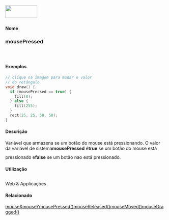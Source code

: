 <img height="40" src="../images/1pix.gif" width="100"/>
<img height="1" src="../images/1pix.gif" width="20"/>
<img height="1" src="../images/1pix.gif" width="555"/>

#### Nome
### mousePressed
<img height="25" src="../images/1pix.gif" width="1"/>

#### Exemplos

```pde
// clique na imagem para mudar o valor
// do retângulo
void draw() { 
  if (mousePressed == true) { 
    fill(0); 
  } else { 
    fill(255); 
  } 
  rect(25, 25, 50, 50); 
} 

```

#### Descrição
Variável que armazena se um botão do mouse está pressionando. O valor da variável de sistema**mousePressed** é**true** se um botão do mouse está pressionado e**false** se um botão nao está pressionado.
<img height="25" src="../images/1pix.gif" width="1"/>

#### Utilização

	
Web & Applicações
<img height="25" src="../images/1pix.gif" width="1"/>

#### Relacionado
[mouseX](mouseX)[mouseY](mouseY)[mousePressed()](mousePressed_)[mouseReleased()](mouseReleased_)[mouseMoved()](mouseMoved_)[mouseDragged()](mouseDragged_)
